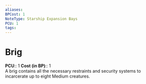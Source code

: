 ```yaml
---
aliases: 
BPCost: 1
NoteType: Starship Expansion Bays
PCU: 1
tags: 
---
```


# Brig

**PCU**:: 1
**Cost (in BP)**:: 1  
A brig contains all the necessary restraints and security systems to incarcerate up to eight Medium creatures.